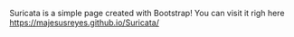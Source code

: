 Suricata is a simple page created with Bootstrap!
You can visit it righ here https://majesusreyes.github.io/Suricata/